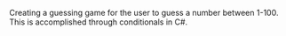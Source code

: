 Creating a guessing game for the user to guess a number between 1-100. This is accomplished through conditionals in C#.
